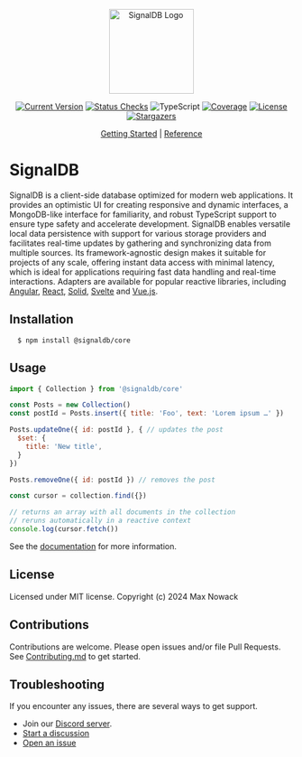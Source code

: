<p align="center">
  <a href="#">
    <img src="/docs/public/logo.svg" width="150px" alt="SignalDB Logo" />
  </a>
</p>

<p align="center">
  <a href="https://github.com/maxnowack/signaldb/releases"><img src="https://img.shields.io/github/v/release/maxnowack/signaldb?include_prereleases&label=version&sort=semver" alt="Current Version" /></a>
  <a href="https://github.com/maxnowack/signaldb/actions"><img src="https://img.shields.io/github/checks-status/maxnowack/signaldb/main" alt="Status Checks" /></a>
  <img src="https://img.shields.io/npm/types/signaldb" alt="TypeScript" />
  <a href="https://app.codecov.io/gh/maxnowack/signaldb"><img src="https://img.shields.io/codecov/c/github/maxnowack/signaldb" alt="Coverage" /></a>
  <a href="https://github.com/maxnowack/signaldb/blob/main/LICENSE"><img src="https://img.shields.io/github/license/maxnowack/signaldb" alt="License" /></a>
  <a href="https://github.com/maxnowack/signaldb/stargazers"><img src="https://img.shields.io/github/stars/maxnowack/signaldb" alt="Stargazers" /></a>
</p>

<p align="center">
   <a href="https://signaldb.js.org/getting-started/">Getting Started</a> |
   <a href="https://signaldb.js.org/reference/">Reference</a>
<p>

# SignalDB

SignalDB is a client-side database optimized for modern web applications. It provides an optimistic UI for creating responsive and dynamic interfaces, a MongoDB-like interface for familiarity, and robust TypeScript support to ensure type safety and accelerate development. SignalDB enables versatile local data persistence with support for various storage providers and facilitates real-time updates by gathering and synchronizing data from multiple sources. Its framework-agnostic design makes it suitable for projects of any scale, offering instant data access with minimal latency, which is ideal for applications requiring fast data handling and real-time interactions. Adapters are available for popular reactive libraries, including [Angular](https://signaldb.js.org/guides/angular/), [React](https://signaldb.js.org/guides/react/), [Solid](https://signaldb.js.org/guides/solid-js/), [Svelte](https://signaldb.js.org/guides/svelte/) and [Vue.js](https://signaldb.js.org/guides/vue/).

## Installation

````
  $ npm install @signaldb/core
````

## Usage

```js
import { Collection } from '@signaldb/core'

const Posts = new Collection()
const postId = Posts.insert({ title: 'Foo', text: 'Lorem ipsum …' })

Posts.updateOne({ id: postId }, { // updates the post
  $set: {
    title: 'New title',
  }
})

Posts.removeOne({ id: postId }) // removes the post

const cursor = collection.find({})

// returns an array with all documents in the collection
// reruns automatically in a reactive context
console.log(cursor.fetch())
```

See the [documentation](https://signaldb.js.org/) for more information.

## License
Licensed under MIT license. Copyright (c) 2024 Max Nowack

## Contributions
Contributions are welcome. Please open issues and/or file Pull Requests.
See [Contributing.md](https://github.com/maxnowack/signaldb/blob/main/CONTRIBUTING.md) to get started.

## Troubleshooting

If you encounter any issues, there are several ways to get support.
- Join our [Discord server](https://discord.gg/MB4ZGJX7).
- [Start a discussion](https://github.com/maxnowack/signaldb/discussions/new/choose)
- [Open an issue](https://github.com/maxnowack/signaldb/issues/new)
